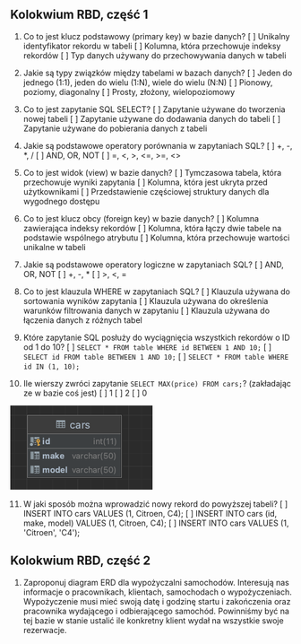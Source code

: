 ## Kolokwium RBD, część 1


1. Co to jest klucz podstawowy (primary key) w bazie danych?
[ ] Unikalny identyfikator rekordu w tabeli
[ ] Kolumna, która przechowuje indeksy rekordów
[ ] Typ danych używany do przechowywania danych w tabeli

2. Jakie są typy związków między tabelami w bazach danych?
[ ] Jeden do jednego (1:1), jeden do wielu (1:N), wiele do wielu (N:N)
[ ] Pionowy, poziomy, diagonalny
[ ] Prosty, złożony, wielopoziomowy

3. Co to jest zapytanie SQL SELECT?
[ ] Zapytanie używane do tworzenia nowej tabeli
[ ] Zapytanie używane do dodawania danych do tabeli
[ ] Zapytanie używane do pobierania danych z tabeli

4. Jakie są podstawowe operatory porównania w zapytaniach SQL?
[ ] +, -, *, /
[ ] AND, OR, NOT
[ ] =, <, >, <=, >=, <>

5. Co to jest widok (view) w bazie danych?
[ ] Tymczasowa tabela, która przechowuje wyniki zapytania
[ ] Kolumna, która jest ukryta przed użytkownikami
[ ] Przedstawienie częściowej struktury danych dla wygodnego dostępu

6. Co to jest klucz obcy (foreign key) w bazie danych?
[ ] Kolumna zawierająca indeksy rekordów
[ ] Kolumna, która łączy dwie tabele na podstawie wspólnego atrybutu
[ ] Kolumna, która przechowuje wartości unikalne w tabeli

7. Jakie są podstawowe operatory logiczne w zapytaniach SQL?
[ ] AND, OR, NOT
[ ] +, -, *
[ ] >, <, =

8. Co to jest klauzula WHERE w zapytaniach SQL?
[ ] Klauzula używana do sortowania wyników zapytania
[ ] Klauzula używana do określenia warunków filtrowania danych w zapytaniu
[ ] Klauzula używana do łączenia danych z różnych tabel

9. Które zapytanie SQL posłuży do wyciągnięcia wszystkich rekordów o ID od 1 do 10?
[ ] `SELECT * FROM table WHERE id BETWEEN 1 AND 10;`
[ ] `SELECT id FROM table BETWEEN 1 AND 10;`
[ ] `SELECT * FROM table WHERE id IN (1, 10);`

10. Ile wierszy zwróci zapytanie `SELECT MAX(price) FROM cars;`? (zakładając ze w bazie coś jest)
[ ] 1
[ ] 2
[ ] 0

![cars](../assets/RBD/419c492a-206c-4136-8778-a42e009fd6f3.png)

11. W jaki sposób można wprowadzić nowy rekord do powyższej tabeli?
[ ] INSERT INTO cars VALUES (1, Citroen, C4);
[ ] INSERT INTO cars (id, make, model) VALUES (1, Citroen, C4);
[ ] INSERT INTO cars VALUES (1, 'Citroen', 'C4');

## Kolokwium RBD, część 2 

1. Zaproponuj diagram ERD dla wypożyczalni samochodów. Interesują nas informacje o pracownikach, klientach, samochodach o wypożyczeniach. Wypożyczenie musi mieć swoją datę i godzinę startu i zakończenia oraz pracownika wydającego i odbierającego samochód. Powinniśmy być na tej bazie w stanie ustalić ile konkretny klient wydał na wszystkie swoje rezerwacje.